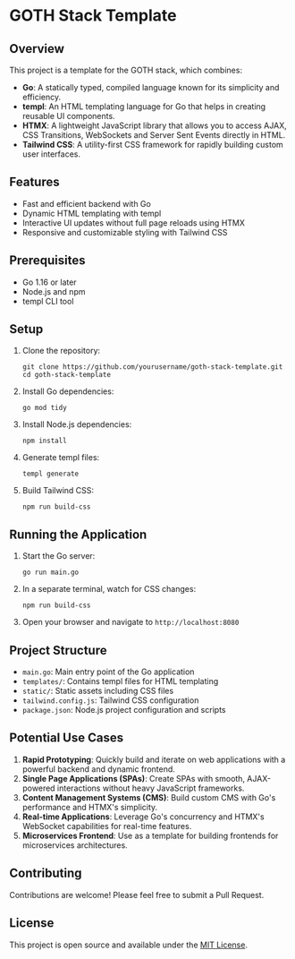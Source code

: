 # GOTH Stack Template

## Overview

This project is a template for the GOTH stack, which combines:

- **Go**: A statically typed, compiled language known for its simplicity and efficiency.
- **templ**: An HTML templating language for Go that helps in creating reusable UI components.
- **HTMX**: A lightweight JavaScript library that allows you to access AJAX, CSS Transitions, WebSockets and Server Sent Events directly in HTML.
- **Tailwind CSS**: A utility-first CSS framework for rapidly building custom user interfaces.

## Features

- Fast and efficient backend with Go
- Dynamic HTML templating with templ
- Interactive UI updates without full page reloads using HTMX
- Responsive and customizable styling with Tailwind CSS

## Prerequisites

- Go 1.16 or later
- Node.js and npm
- templ CLI tool

## Setup

1. Clone the repository:

   ```
   git clone https://github.com/yourusername/goth-stack-template.git
   cd goth-stack-template
   ```

2. Install Go dependencies:

   ```
   go mod tidy
   ```

3. Install Node.js dependencies:

   ```
   npm install
   ```

4. Generate templ files:

   ```
   templ generate
   ```

5. Build Tailwind CSS:
   ```
   npm run build-css
   ```

## Running the Application

1. Start the Go server:

   ```
   go run main.go
   ```

2. In a separate terminal, watch for CSS changes:

   ```
   npm run build-css
   ```

3. Open your browser and navigate to `http://localhost:8080`

## Project Structure

- `main.go`: Main entry point of the Go application
- `templates/`: Contains templ files for HTML templating
- `static/`: Static assets including CSS files
- `tailwind.config.js`: Tailwind CSS configuration
- `package.json`: Node.js project configuration and scripts

## Potential Use Cases

1. **Rapid Prototyping**: Quickly build and iterate on web applications with a powerful backend and dynamic frontend.
2. **Single Page Applications (SPAs)**: Create SPAs with smooth, AJAX-powered interactions without heavy JavaScript frameworks.
3. **Content Management Systems (CMS)**: Build custom CMS with Go's performance and HTMX's simplicity.
4. **Real-time Applications**: Leverage Go's concurrency and HTMX's WebSocket capabilities for real-time features.
5. **Microservices Frontend**: Use as a template for building frontends for microservices architectures.

## Contributing

Contributions are welcome! Please feel free to submit a Pull Request.

## License

This project is open source and available under the [MIT License](LICENSE).
